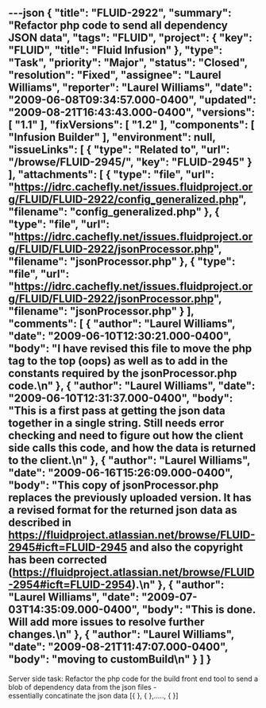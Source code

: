 ---json
{
  "title": "FLUID-2922",
  "summary": "Refactor php code to send all dependency JSON data",
  "tags": "FLUID",
  "project": {
    "key": "FLUID",
    "title": "Fluid Infusion"
  },
  "type": "Task",
  "priority": "Major",
  "status": "Closed",
  "resolution": "Fixed",
  "assignee": "Laurel Williams",
  "reporter": "Laurel Williams",
  "date": "2009-06-08T09:34:57.000-0400",
  "updated": "2009-08-21T16:43:43.000-0400",
  "versions": [
    "1.1"
  ],
  "fixVersions": [
    "1.2"
  ],
  "components": [
    "Infusion Builder"
  ],
  "environment": null,
  "issueLinks": [
    {
      "type": "Related to",
      "url": "/browse/FLUID-2945/",
      "key": "FLUID-2945"
    }
  ],
  "attachments": [
    {
      "type": "file",
      "url": "https://idrc.cachefly.net/issues.fluidproject.org/FLUID/FLUID-2922/config_generalized.php",
      "filename": "config_generalized.php"
    },
    {
      "type": "file",
      "url": "https://idrc.cachefly.net/issues.fluidproject.org/FLUID/FLUID-2922/jsonProcessor.php",
      "filename": "jsonProcessor.php"
    },
    {
      "type": "file",
      "url": "https://idrc.cachefly.net/issues.fluidproject.org/FLUID/FLUID-2922/jsonProcessor.php",
      "filename": "jsonProcessor.php"
    }
  ],
  "comments": [
    {
      "author": "Laurel Williams",
      "date": "2009-06-10T12:30:21.000-0400",
      "body": "I have revised this file to move the php tag to the top (oops) as well as to add in the constants required by the jsonProcessor.php code.\n"
    },
    {
      "author": "Laurel Williams",
      "date": "2009-06-10T12:31:37.000-0400",
      "body": "This is a first pass at getting the json data together in a single string. Still needs error checking and need to figure out how the client side calls this code, and how the data is returned to the client.\n"
    },
    {
      "author": "Laurel Williams",
      "date": "2009-06-16T15:26:09.000-0400",
      "body": "This copy of jsonProcessor.php replaces the previously uploaded version. It has a revised format for the returned json data as described in <https://fluidproject.atlassian.net/browse/FLUID-2945#icft=FLUID-2945> and also the copyright has been corrected (<https://fluidproject.atlassian.net/browse/FLUID-2954#icft=FLUID-2954>).\n"
    },
    {
      "author": "Laurel Williams",
      "date": "2009-07-03T14:35:09.000-0400",
      "body": "This is done. Will add more issues to resolve further changes.\n"
    },
    {
      "author": "Laurel Williams",
      "date": "2009-08-21T11:47:07.000-0400",
      "body": "moving to customBuild\n"
    }
  ]
}
---
Server side task: Refactor the php code for the build front end tool to send a blob of dependency data from the json files -\
essentially concatinate the json data \[{ }, { },....., { }]

        